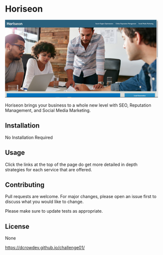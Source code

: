 # Horiseon

![alt text](assets/images/screenshot.PNG)

Horiseon brings your business to a whole new level with SEO, Reputation Management, and Social Media Marketing.

## Installation

No Installation Required

## Usage

Click the links at the top of the page do get more detailed in depth strategies for each service that are offered.

## Contributing
Pull requests are welcome. For major changes, please open an issue first to discuss what you would like to change.

Please make sure to update tests as appropriate.

## License
None

https://dcrowdev.github.io/challenge01/
